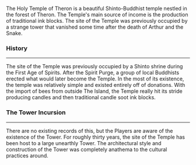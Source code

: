The Holy Temple of Theron is a beautiful Shinto-Buddhist temple nestled in the forest of Theron. The Temple's main source of income is the production of traditional ink blocks. The site of the Temple was previously occupied by a strange tower that vanished some time after the death of Arthur and the Snake.

### History
---
The site of the Temple was previously occupied by a Shinto shrine during the First Age of Spirits. After the Spirit Purge, a group of local Buddhists erected what would later become the Temple. In the most of its existence, the temple was relatively simple and existed entirely off of donations. With the import of bees from outside The Island, the Temple really hit its stride producing candles and then traditional candle soot ink blocks.

### The Tower Incursion
---
There are no existing records of this, but the Players are aware of the existence of the Tower. For roughly thirty years, the site of the Temple has been host to a large unearthly Tower. The architectural style and construction of the Tower was completely anathema to the cultural practices around.
